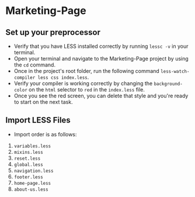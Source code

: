 # Marketing-Page

## Set up your preprocessor

- Verify that you have LESS installed correctly by running `lessc -v` in your terminal.
- Open your terminal and navigate to the Marketing-Page project by using the `cd` command.
- Once in the project's root folder, run the following command `less-watch-compiler less css index.less`.
- Verify your compiler is working correctly by changing the `background-color` on the `html` selector to `red` in the `index.less` file.
- Once you see the red screen, you can delete that style and you're ready to start on the next task.

## Import LESS Files

- Import order is as follows:

1. `variables.less`
2. `mixins.less`
3. `reset.less`
4. `global.less`
5. `navigation.less`
6. `footer.less`
7. `home-page.less`
8. `about-us.less`
